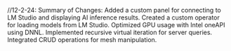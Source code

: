 //12-2-24: Summary of Changes:
Added a custom panel for connecting to LM Studio and displaying AI inference results.
Created a custom operator for loading models from LM Studio.
Optimized GPU usage with Intel oneAPI using DNNL.
Implemented recursive virtual iteration for server queries.
Integrated CRUD operations for mesh manipulation.
